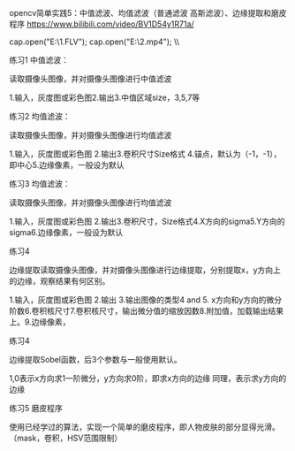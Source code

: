 opencv简单实践5：中值滤波、均值滤波（普通滤波 高斯滤波）、边缘提取和磨皮程序
https://www.bilibili.com/video/BV1D54y1R71a/

cap.open("E:\\1.FLV");       cap.open("E:\\2.mp4"); \\\


练习1 中值滤波：

读取摄像头图像，并对摄像头图像进行中值滤波

1.输入，灰度图或彩色图2.输出3.中值区域size，3,5,7等


练习2 均值滤波：

读取摄像头图像，并对摄像头图像进行均值滤波

1.输入，灰度图或彩色图 2.输出3.卷积尺寸Size格式 4.锚点，默认为（-1，-1），即中心5.边缘像素，一般设为默认


练习3 均值滤波：

读取摄像头图像，并对摄像头图像进行均值滤波

1.输入，灰度图或彩色图 2.输出3.卷积尺寸，Size格式4.X方向的sigma5.Y方向的sigma6.边缘像素，一般设为默认


练习4 

边缘提取读取摄像头图像，并对摄像头图像进行边缘提取，分别提取x，y方向上的边缘，观察结果有何区别。

1.输入，灰度图或彩色图 2.输出 3.输出图像的类型4 and 5. x方向和y方向的微分阶数6.卷积核尺寸7.卷积核尺寸，输出微分值的缩放因数8.附加值，加载输出结果上。9.边缘像素，


练习4 

边缘提取Sobel函数，后3个参数与一般使用默认。

1,0表示x方向求1一阶微分，y方向求0阶，即求x方向的边缘 同理，表示求y方向的边缘


练习5 磨皮程序

使用已经学过的算法，实现一个简单的磨皮程序，即人物皮肤的部分显得光滑。（mask，卷积，HSV范围限制）
